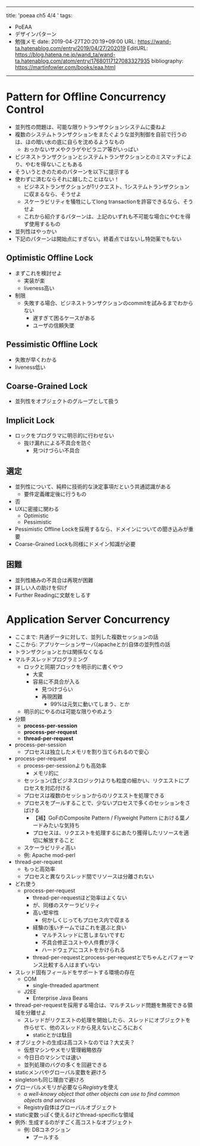 ---
title: 'poeaa ch5 4/4 '
tags:
- PoEAA
- デザインパターン
- 勉強メモ
date: 2019-04-27T20:20:19+09:00
URL: https://wand-ta.hatenablog.com/entry/2019/04/27/202019
EditURL: https://blog.hatena.ne.jp/wand_ta/wand-ta.hatenablog.com/atom/entry/17680117127083327935
bibliography: https://martinfowler.com/books/eaa.html
-------------------------------------

# Pattern for Offline Concurrency Control

- 並列性の問題は、可能な限りトランザクションシステムに委ねよ
- 複数のシステムトランザクションをまたぐような並列制御を自前で行うのは、ほの暗い水の底に自らを沈めるようなもの
    - おっかないサメやクラゲやピラニア等がいっぱい
- ビジネストランザクションとシステムトランザクションとのミスマッチにより、やむを得ないこともある
- そういうときのためのパターンを以下に提示する
- 使わずに済むならそれに越したことはない！
    - ビジネストランザクションが1リクエスト、1システムトランザクションに収まるなら、そうせよ
    - スケーラビリティを犠牲にしてlong transactionを許容できるなら、そうせよ
    - これから紹介するパターンは、上記のいずれも不可能な場合にやむを得ず使用するもの
- 並列性はやっかい
- 下記のパターンは開始点にすぎない。終着点ではないし特効薬でもない

## Optimistic Offline Lock

- まずこれを検討せよ
    - 実装が楽
    - liveness高い
- 制限
    - 失敗する場合、ビジネストランザクションのcommitを試みるまでわからない
        - 遅すぎて困るケースがある
        - ユーザの信頼失墜

## Pessimistic Offline Lock

- 失敗が早くわかる
- liveness低い


## Coarse-Grained Lock

- 並列性をオブジェクトのグループとして扱う


## Implicit Lock

- ロックをプログラマに明示的に行わせない
    - 抜け漏れによる不具合を防ぐ
        - 見つけづらい不具合

## 選定

- 並列性について、純粋に技術的な決定事項だという共通認識がある
    - 要件定義確定後に行うもの
- 否
- UXに密接に関わる
    - Optimistic
    - Pessimistic
- Pessimistic Offline Lockを採用するなら、ドメインについての聞き込みが重要
- Coarse-Grained Lockも同様にドメイン知識が必要

## 困難

- 並列性絡みの不具合は再現が困難
- 詳しい人の助けを仰げ
- Further Readingに文献をしるす


# Application Server Concurrency

- ここまで: 共通データに対して、並列した複数セッションの話
- ここから: アプリケーションサーバ(apacheとか)自体の並列性の話
- トランザクションとかは関係なくなる
- マルチスレッドプログラミング
    - ロックと同期ブロックを明示的に書くやつ
        - 大変
        - 容易に不具合が入る
            - 見つけづらい
            - 再現困難
                - 99%は元気に動いてしまう、とか
    - 明示的にやるのは可能な限りやめよう
- 分類
    - **process-per-session**
    - **process-per-request**
    - **thread-per-request**
- process-per-session
    - プロセスは独立したメモリを割り当てられるので安心
- process-per-request
    - process-per-sessionよりも高効率
        - メモリ的に
    - セッション(含ビジネスロジック)よりも粒度の細かい、リクエストにプロセスを対応付ける
    - プロセスは複数のセッションからのリクエストを処理できる
    - プロセスをプールすることで、少ないプロセスで多くのセッションをさばける
        - 【補】GoFのComposite Pattern / Flyweight Pattern における葉ノードみたいな気持ち
        - プロセスは、リクエストを処理するにあたり獲得したリソースを適切に解放すること
    - スケーラビリティ高い
    - 例: Apache mod-perl
- thread-per-request
    - もっと高効率
    - プロセスと異なりスレッド間でリソースは分離されない
- どれ使う
    - process-per-request
        - thread-per-requestほど効率はよくない
        - が、同様のスケーラビリティ
        - 高い堅牢性
            - 何かしくじってもプロセス内で収まる
        - 経験の浅いチームではこれを選ぶと良い
            - マルチスレッドに苦しまないですむ
            - 不具合修正コストや人件費が浮く
            - ハードウェアにコストをかけられる
        - thread-per-requestとprocess-per-requestとでちゃんとパフォーマンス比較する人はまずいない
- スレッド固有フィールドをサポートする環境の存在
    - COM
        - single-threaded apartment
    - J2EE
        - Enterprise Java Beans
- thread-per-requestを採用する場合は、マルチスレッド問題を無視できる領域を分離せよ
    - スレッドがリクエストの処理を開始したら、スレッドにオブジェクトを作らせて、他のスレッドから見えないところにおく
        - staticとかは駄目
- オブジェクトの生成は高コストなのでは？大丈夫？
    - 仮想マシンやメモリ管理戦略依存
    - 今日日のマシンでは速い
    - 並列処理のバグの多くを回避できる
- staticメンバやグローバル変数を避けろ
- singletonも同じ理由で避けろ
- グローバルメモリが必要なら*Registry*を使え
    - *a well-knowy object that other objects can use to find common objects and services*
    - Registry自体はグローバルオブジェクト
- static変数っぽく使えるけどthread-specificな領域
- 例外: 生成するのがすごく高コストなオブジェクト
    - 例: DBコネクション
        - プールする
